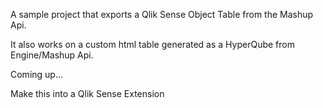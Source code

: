 A sample project that exports a Qlik Sense Object Table from the Mashup Api. 

It also works on a custom html table generated as a HyperQube from Engine/Mashup Api.

Coming up...

Make this into a Qlik Sense Extension    